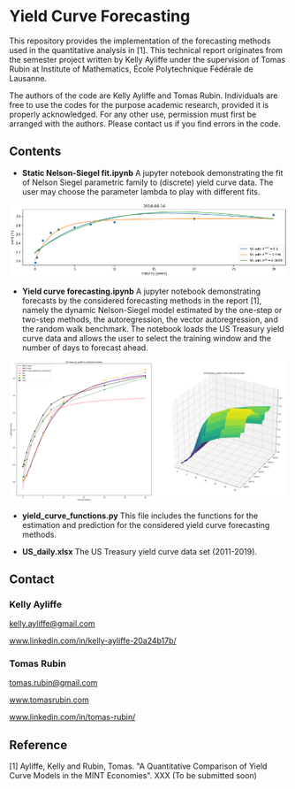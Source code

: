 # Yield Curve Forecasting

This repository provides the implementation of the forecasting methods used in the quantitative analysis in [1]. This technical report originates from the semester project written by Kelly Ayliffe under the supervision of Tomas Rubin at Institute of Mathematics, École Polytechnique Fédérale de Lausanne.

The authors of the code are Kelly Ayliffe and Tomas Rubin. Individuals are free to use the codes for the purpose academic research, provided it is properly acknowledged. For any other use, permission must first be arranged with the authors. Please contact us if you find errors in the code.

## Contents

- **Static Nelson-Siegel fit.ipynb**
A jupyter notebook demonstrating the fit of Nelson Siegel parametric family to (discrete) yield curve data. The user may choose the parameter lambda to play with different fits.

![Static Nelson-Siegel fit with varying parameter lambda](figures/static.png)

- **Yield curve forecasting.ipynb**
A jupyter notebook demonstrating forecasts by the considered forecasting methods in the report [1], namely the dynamic Nelson-Siegel model estimated by the one-step or two-step methods, the autoregression, the vector autoregression, and the random walk benchmark. The notebook loads the US Treasury yield curve data and allows the user to select the training window and the number of days to forecast ahead.

![The forecasts by various methods](figures/forecasts.png)

- **yield_curve_functions.py**
This file includes the functions for the estimation and prediction for the considered yield curve forecasting methods.

- **US_daily.xlsx**
The US Treasury yield curve data set (2011-2019).


## Contact

### Kelly Ayliffe

kelly.ayliffe@gmail.com

www.linkedin.com/in/kelly-ayliffe-20a24b17b/


### Tomas Rubin

tomas.rubin@gmail.com

www.tomasrubin.com

www.linkedin.com/in/tomas-rubin/


## Reference

[1] Ayliffe, Kelly and Rubin, Tomas. "A Quantitative Comparison of Yield Curve Models in the MINT Economies". XXX (To be submitted soon)

